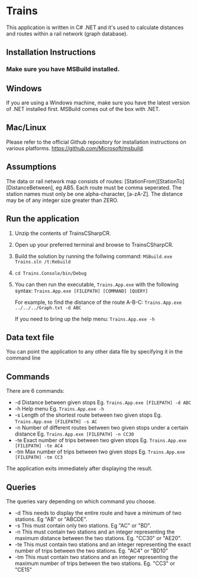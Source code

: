 # Trains

This application is written in C# .NET and it's used to calculate distances and routes within a rail network (graph database).

## Installation Instructions

### Make sure you have MSBuild installed.
## Windows
If you are using a Windows machine, make sure you have the latest version of .NET installed first.
MSBuild comes out of the box with .NET.
## Mac/Linux
Please refer to the official Github repository for installation instructions on various platforms.
https://github.com/Microsoft/msbuild.

## Assumptions

The data or rail network map consists of routes: [StationFrom][StationTo][DistanceBetween], eg AB5.
Each route must be comma seperated.
The station names must only be one alpha-character, [a-zA-Z].
The distance may be of any integer size greater than ZERO.

## Run the application

1. Unzip the contents of TrainsCSharpCR.
2. Open up your preferred terminal and browse to TrainsCSharpCR.
3. Build the solution by running the follwing command:
    ```MSBuild.exe Trains.sln /t:Rebuild```
4. ```cd Trains.Console/bin/Debug```
5. You can then run the executable, ```Trains.App.exe``` with the following syntax:
    ```Trains.App.exe [FILEPATH] [COMMAND] [QUERY]```
    
    For example, to find the distance of the route A-B-C:
    ```Trains.App.exe ../../../Graph.txt -d ABC```
    
    If you need to bring up the help menu:
    ```Trains.App.exe -h```

## Data text file

You can point the application to any other data file by specifying it in the command line

## Commands

There are 6 commands:

* -d   Distance between given stops
     Eg. ```Trains.App.exe [FILEPATH] -d ABC```
* -h   Help menu
     Eg. ```Trains.App.exe -h```
* -s   Length of the shortest route between two given stops
     Eg. ```Trains.App.exe [FILEPATH] -s AC```
* -n   Number of different routes between two given stops under a certain distance
     Eg. ```Trains.App.exe [FILEPATH] -n CC30```
* -te  Exact number of trips between two given stops
     Eg. ```Trains.App.exe [FILEPATH] -te AC4```
* -tm  Max number of trips between two given stops
     Eg. ```Trains.App.exe [FILEPATH] -tm CC3```
     
The application exits immediately after displaying the result.

## Queries

The queries vary depending on which command you choose.
+ -d     This needs to display the entire route and have a minimum of two stations. Eg "AB" or "ABCDE".
+ -s     This must contain only two stations. Eg "AC" or "BD".
+ -n     This must contain two stations and an integer representing the maximum distance between the two stations. Eg. "CC30" or "AE20".
+ -te    This must contain two stations and an integer representing the exact number of trips between the two stations. Eg. "AC4" or "BD10"
+ -tm    This must contain two stations and an integer representing the maximum number of trips between the two stations. Eg. "CC3" or "CE15"

